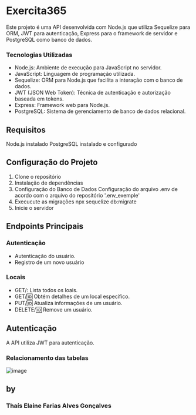 # Exercita365

Este projeto é uma API desenvolvida com Node.js que utiliza Sequelize para ORM, JWT para autenticação, Express para o framework de servidor e PostgreSQL como banco de dados.

### Tecnologias Utilizadas

- Node.js: Ambiente de execução para JavaScript no servidor.
- JavaScript: Linguagem de programação utilizada.
- Sequelize: ORM para Node.js que facilita a interação com o banco de dados.
- JWT (JSON Web Token): Técnica de autenticação e autorização baseada em tokens.
- Express: Framework web para Node.js.
- PostgreSQL: Sistema de gerenciamento de banco de dados relacional.


## Requisitos
Node.js instalado
PostgreSQL instalado e configurado
 
## Configuração do Projeto
   1. Clone o repositório
   2. Instalação de dependências
   3. Configuração do Banco de Dados
        Configuração do arquivo .env de acordo com o arquivo do repositório '.env_exemple'
   4. Execucute as migrações
        npx sequelize db:migrate
   5. Inicie o servidor


## Endpoints Principais

   ### Autenticação

- Autenticação do usuário.
- Registro de um novo usuário

 ### Locais

- GET/: Lista todos os loais.
- GET/:id: Obtém detalhes de um local específico.
- PUT/:id: Atualiza informações de um usuário.
- DELETE/:id: Remove um usuário.

## Autenticação
A API utiliza JWT para autenticação.

### Relacionamento das tabelas

![image](https://github.com/user-attachments/assets/d25edc00-d7ca-482a-a8d1-604272e4a1c6)



## by
### Thaís Elaine Farias Alves Gonçalves
